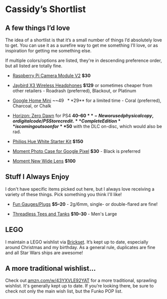 # Cassidy&rsquo;s Shortlist


## A few things I&rsquo;d love

The idea of a shortlist is that it&rsquo;s a small number of things I&rsquo;d
absolutely love to get. You can use it as a surefire way to get me something
I&rsquo;ll love, or as inspiration for getting me something else.

If multiple colors/options are listed, they're in descending preference order,
but all listed are totally fine.

* [Raspberry Pi Camera Module V2](http://www.microcenter.com/product/465935/Raspberry_Pi_Camera_Module_V2?src=raspberrypi)
  **$30**

* [Jaybird X3 Wireless Headphones](https://jaybirdsport.com/en-us/x3-bluetooth-headphones.html)
  **$129** or sometimes cheaper from other retailers - Roadrash (preferred), Blackout, or Platinum

* [Google Home Mini](https://store.google.com/product/google_home_mini) ~~$49~~
  **$29** for a limited time - Coral (preferred), Charcoal, or Chalk

* [Horizon: Zero Dawn](http://gamestop.com/product/ps4/games/horizon-zero-dawn/129080)
  for PS4 **$40–60** - New or used physical copy, or digital code/PS Store
  credit. **Complete Edition** is coming out soon for **$50** with the DLC
  on-disc, which would also be rad.

* [Philips Hue White Starter Kit](http://www2.meethue.com/en-us/p/hue-white-starter-kit-e26/46677472009)
  **$150**

* [Moment Photo Case for Google Pixel](https://www.shopmoment.com/google-pixel)
  **$30** - Black is preferred

* [Moment New Wide Lens](https://www.shopmoment.com/shop/new-wide-lens/pixel-2)
  **$100**


## Stuff I Always Enjoy

I don't have specific items picked out here, but I always love receiving a
variety of these things. Pick something you think I'll like!

* [Fun Gauges/Plugs](https://arcticbuffalo.com/collections/2g-6mm-filter)
  **$5–20** - 2g/6mm, single- or double-flared are fine!

* [Threadless Tees and Tanks](https://threadless.com) **$10–30** - Men's Large


## LEGO

I maintain a LEGO wishlist via [Brickset](http://brickset.com/sets/wantedby-cassidyjames).
It&rsquo;s kept up to date, especially around Christmas and my birthday. As a
general rule, duplicates are fine and all Star Wars ships are awesome!


## A more traditional wishlist&hellip;

Check out [amzn.com/w/43YXVLE92YAT](https://amzn.com/w/43YXVLE92YAT) for a more
traditional, sprawling wishlist. It's generally kept up to date. If you&rsquo;re
looking there, be sure to check not only the main wish list, but the Funko POP
list.
